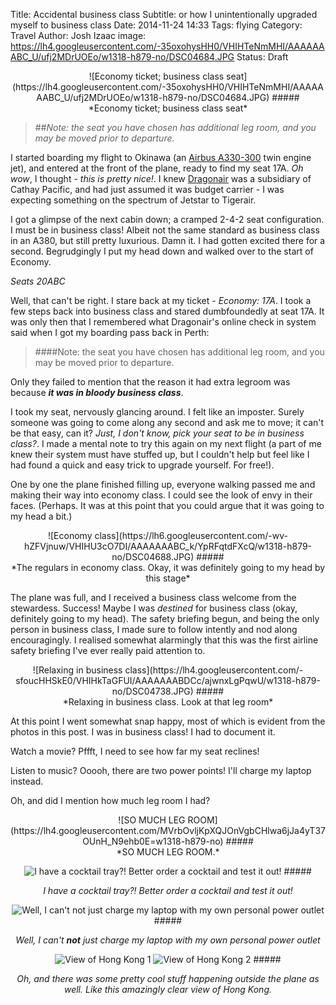 Title: Accidental business class
Subtitle: or how I unintentionally upgraded myself to business class
Date: 2014-11-24 14:33
Tags: flying
Category: Travel
Author: Josh Izaac
image: https://lh4.googleusercontent.com/-35oxohysHH0/VHIHTeNmMHI/AAAAAAABC_U/ufj2MDrUOEo/w1318-h879-no/DSC04684.JPG
Status: Draft

<center>
![Economy ticket; business class seat](https://lh4.googleusercontent.com/-35oxohysHH0/VHIHTeNmMHI/AAAAAAABC_U/ufj2MDrUOEo/w1318-h879-no/DSC04684.JPG)
#####<div align=center>*Economy ticket; business class seat*</div>
</center>

<!-- PELICAN_BEGIN_SUMMARY -->
> ##*Note: the seat you have chosen has additional leg room, and you may be moved prior to departure.*
<!-- PELICAN_END_SUMMARY -->

I started boarding my flight to Okinawa (an [Airbus A330-300](http://en.wikipedia.org/wiki/Airbus_A330) twin engine jet), and entered at the front of the plane, ready to find my seat 17A. *Oh wow*, I thought - *this is pretty nice!*. I knew [Dragonair](http://en.wikipedia.org/wiki/Dragonair) was a subsidiary of Cathay Pacific, and had just assumed it was budget carrier - I was expecting something on the spectrum of Jetstar to Tigerair.

I got a glimpse of the next cabin down; a cramped 2-4-2 seat configuration. I must be in business class! Albeit not the same standard as business class in an A380, but still pretty luxurious. Damn it. I had gotten excited there for a second. Begrudgingly I put my head down and walked over to the start of Economy.

*Seats 20ABC*

Well, that can't be right. I stare back at my ticket - *Economy: 17A*. I took a few steps back into business class and stared dumbfoundedly at seat 17A. It was only then that I remembered what Dragonair's online check in system said when I got my boarding pass back in Perth:

> ####Note: the seat you have chosen has additional leg room, and you may be moved prior to departure.

Only they failed to mention that the reason it had extra legroom was because ***it was in bloody business class***.

I took my seat, nervously glancing around. I felt like an imposter. Surely someone was going to come along any second and ask me to move; it can't be that easy, can it? *Just, I don't know, pick your seat to be in business class?*. I made a mental note to try this again on my next flight (a part of me knew their system must have stuffed up, but I couldn't help but feel like I had found a quick and easy trick to upgrade yourself. For free!).

One by one the plane finished filling up, everyone walking passed me and making their way into economy class. I could see the look of envy in their faces. (Perhaps. It was at this point that you could argue that it was going to my head a bit.)

<center>
![Economy class](https://lh6.googleusercontent.com/-wv-hZFVjnuw/VHIHU3cO7DI/AAAAAAABC_k/YpRFqtdFXcQ/w1318-h879-no/DSC04688.JPG)
#####<div align=center>*The regulars in economy class. Okay, it was definitely going to my head by this stage*</div>
</center>

The plane was full, and I received a business class welcome from the stewardess. Success! Maybe I was *destined* for business class (okay, definitely going to my head). The safety briefing begun, and being the only person in business class, I made sure to follow intently and nod along encouragingly. I realised somewhat alarmingly that this was the first airline safety briefing I've ever really paid attention to.
<center>
![Relaxing in business class](https://lh4.googleusercontent.com/-sfoucHHSkE0/VHIHkTaGFUI/AAAAAAABDCc/ajwnxLgPqwU/w1318-h879-no/DSC04738.JPG)
#####<div align=center>*Relaxing in business class. Look at that leg room*</div>
</center>

At this point I went somewhat snap happy, most of which is evident from the photos in this post. I was in business class! I had to document it.

Watch a movie? Pffft, I need to see how far my seat reclines!

Listen to music? Ooooh, there are two power points! I'll charge my laptop instead.

Oh, and did I mention how much leg room I had?

<center>
![SO MUCH LEG ROOM](https://lh4.googleusercontent.com/MVrbOvljKpXQJOnVgbCHlwa6jJa4yT37OUnH_N9ehb0E=w1318-h879-no)
#####<div align=center>*SO MUCH LEG ROOM.*</div>

![I have a cocktail tray?! Better order a cocktail and test it out!](https://lh3.googleusercontent.com/-U4HRiVyEdAI/VHIHrfenyBI/AAAAAAABDD4/mBmBSGTs4gI/w1318-h879-no/DSC04754.JPG)
#####<div align=center>*I have a cocktail tray?! Better order a cocktail and test it out!*</div>

![Well, I can't **not** just charge my laptop with my own personal power outlet](https://lh6.googleusercontent.com/-4dpuZ3DBETA/VHIHqE35wrI/AAAAAAABDDo/unHbodoVMXA/w1318-h879-no/DSC04752.JPG)
#####<div align=center>*Well, I can't **not** just charge my laptop with my own personal power outlet*</div>

![View of Hong Kong 1](https://lh4.googleusercontent.com/-aHXRE6qpc70/VHIHepzXJrI/AAAAAAABDBY/Vrkw2gytRuw/w1318-h879-no/DSC04717.JPG)
![View of Hong Kong 2](https://lh3.googleusercontent.com/-C8mrgDWXli8/VHIHd_a1KfI/AAAAAAABDBM/JgDgcQhsOD0/w1318-h879-no/DSC04716.JPG)
#####<div align=center>*Oh, and there was some pretty cool stuff happening outside the plane as well. Like this amazingly clear view of Hong Kong.*</div>

</center>



